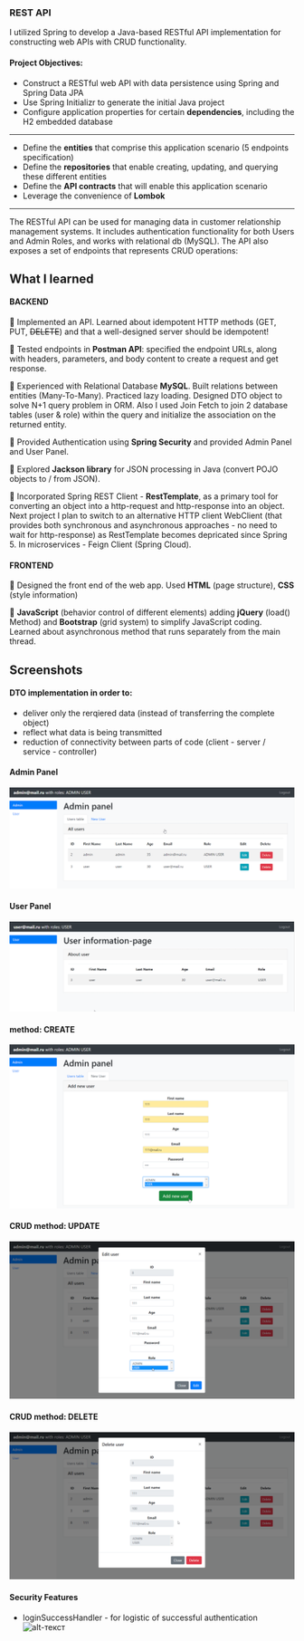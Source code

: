 ### REST API

I utilized Spring to develop a Java-based RESTful API implementation for constructing web APIs with CRUD functionality.

#### Project Objectives:
- Construct a RESTful web API with data persistence using Spring and Spring Data JPA
- Use Spring Initializr to generate the initial Java project
- Configure application properties for certain **dependencies**, including the H2 embedded database  
 ----   
- Define the **entities** that comprise this application scenario (5 endpoints specification)
- Define the **repositories** that enable creating, updating, and querying these different entities
- Define the **API contracts** that will enable this application scenario
- Leverage the convenience of **Lombok**  
 ----   

The RESTful API can be used for managing data in customer relationship management systems. It includes authentication functionality for both Users and Admin Roles, and works with relational db (MySQL). The API also exposes a set of endpoints that represents CRUD operations:


## What I learned

#### BACKEND
  
🧩 Implemented an API. Learned about idempotent HTTP methods (GET, PUT, ~~DELETE~~) and that a well-designed server should be idempotent!

🧩 Tested endpoints in **Postman API**: specified the endpoint URLs, along with headers, parameters, and body content to create a request and get response.

🧩 Experienced with Relational Database **MySQL**. Built relations between entities (Many-To-Many). Practiced lazy loading. Designed DTO object to solve N+1 query problem in ORM. Also I used Join Fetch to join 2 database tables (user & role) within the query and initialize the association on the returned entity. 

🧩 Provided Authentication using **Spring Security** and provided Admin Panel and User Panel. 

🧩 Explored **Jackson library** for JSON processing in Java (convert POJO objects to / from JSON).

🧩 Incorporated Spring REST Client - **RestTemplate**, as a primary tool for converting an object into a http-request and http-response into an object. Next project I plan to switch to an alternative HTTP client WebClient (that provides both synchronous and asynchronous approaches - no need to wait for http-response) as RestTemplate becomes depricated since Spring 5. In microservices - Feign Client (Spring Cloud).
  
#### FRONTEND
  
🧩 Designed the front end of the web app. Used **HTML** (page structure), **CSS** (style information)

🧩 **JavaScript** (behavior control of different elements) adding **jQuery** (load() Method) and  **Bootstrap** (grid system) to simplify JavaScript coding. Learned about asynchronous method that runs separately from the main thread.

## Screenshots 

#### DTO implementation in order to:
- deliver only the rerqiered data (instead of transferring the complete object)
- reflect what data is being transmitted
- reduction of connectivity between parts of code (client - server / service - controller)


#### Admin Panel 
  
 ![alt-текст](https://github.com/e-terven/315_restapi/blob/225666ec53456f4b43ee1c134739342b1e7baea3/images/Screenshot%202023-07-16%20at%2019.47.37.png)
 


#### User Panel
  
 ![alt-текст](https://github.com/e-terven/315_restapi/blob/d43f5501e52687325cc5bb5ea58278795e8ca478/images/Screenshot%202023-07-16%20at%2019.47.21.png)

#### method: CREATE
![alt-текст](https://github.com/e-terven/315_restapi/blob/1e82f13174b2843b4c68799aa6fc0f28bd34ddc9/images/Create%202023-07-16%20at%2020.01.39.png)

#### CRUD method: UPDATE
![alt-текст](https://github.com/e-terven/315_restapi/blob/f4193ad92aee4be8b63614a21d5f779b7da79d4a/images/Edit%202023-07-16%20at%2020.01.54.png)

#### CRUD method: DELETE
![alt-текст](https://github.com/e-terven/315_restapi/blob/724b6177219bdbad2d347505768bcec20b9b616c/images/Delete%202023-07-16%20at%2020.02.07.png)

#### Security Features
 - loginSuccessHandler - for logistic of successful authentication
![alt-текст]([https://github.com/e-terven/315_restapi/blob/724b6177219bdbad2d347505768bcec20b9b616c/images/Delete%202023-07-16%20at%2020.02.07.png](https://github.com/e-terven/315_restapi/blob/1883b8541a97ed4cf094e4ad3afb5fef7d492588/images/Screenshot%202023-07-16%20at%2020.09.40.png)https://github.com/e-terven/315_restapi/blob/1883b8541a97ed4cf094e4ad3afb5fef7d492588/images/Screenshot%202023-07-16%20at%2020.09.40.png)
   



